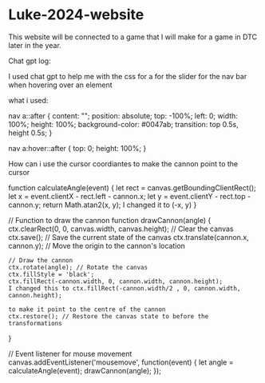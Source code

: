 # Luke-2024-website
This website will be connected to a game that I will make for a game in DTC later in the year.

Chat gpt log:

I used chat gpt to help me with the css for a for the slider for the nav bar when hovering over an element

what i used:

nav a::after {
    content: "";
    position: absolute;
    top: -100%;
    left: 0;
    width: 100%;
    height: 100%;
    background-color: #0047ab;
    transition: top 0.5s, height 0.5s;
}

nav a:hover::after {
    top: 0;
    height: 100%;
}



How can i use the cursor coordiantes to make the cannon point to the cursor

function calculateAngle(event) { 
    let rect = canvas.getBoundingClientRect();
    let x = event.clientX - rect.left - cannon.x;
    let y = event.clientY - rect.top - cannon.y;
    return Math.atan2(x, y);                                                       I changed it to (-x, y)
}   

// Function to draw the cannon
function drawCannon(angle) {
    ctx.clearRect(0, 0, canvas.width, canvas.height); // Clear the canvas
    ctx.save(); // Save the current state of the canvas
    ctx.translate(cannon.x, cannon.y); // Move the origin to the cannon's location

    // Draw the cannon
    ctx.rotate(angle); // Rotate the canvas
    ctx.fillStyle = 'black';
    ctx.fillRect(-cannon.width, 0, cannon.width, cannon.height);                    I changed this to ctx.fillRect(-cannon.width/2 , 0, cannon.width, cannon.height); 
                                                                                    to make it point to the centre of the cannon
    ctx.restore(); // Restore the canvas state to before the transformations
}

// Event listener for mouse movement
canvas.addEventListener('mousemove', function(event) {
    let angle = calculateAngle(event);
    drawCannon(angle);
});